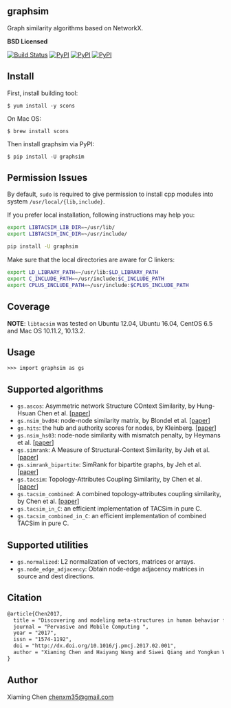 graphsim
--------

Graph similarity algorithms based on NetworkX.

**BSD Licensed** 

[![Build Status](https://travis-ci.org/caesar0301/graphsim.svg?branch=master)](https://travis-ci.org/caesar0301/graphsim)
[![PyPI](https://img.shields.io/pypi/l/graphsim.svg)](https://pypi.python.org/pypi/graphsim)
[![PyPI](https://img.shields.io/pypi/pyversions/graphsim.svg)](https://pypi.python.org/pypi/graphsim)
[![PyPI](https://img.shields.io/pypi/status/graphsim.svg)](https://pypi.python.org/pypi/graphsim)

Install
-------

First, install building tool:

    $ yum install -y scons

On Mac OS:

    $ brew install scons

Then install graphsim via PyPI:

    $ pip install -U graphsim
    

Permission Issues
------------------

By default, `sudo` is required to give permission to install cpp modules into system `/usr/local/{lib,include}`. 

If you prefer local installation, following instructions may help you:

```bash
export LIBTACSIM_LIB_DIR=~/usr/lib/
export LIBTACSIM_INC_DIR=~/usr/include/

pip install -U graphsim
```

Make sure that the local directories are aware for C linkers:

```bash
export LD_LIBRARY_PATH=~/usr/lib:$LD_LIBRARY_PATH
export C_INCLUDE_PATH=~/usr/include:$C_INCLUDE_PATH
export CPLUS_INCLUDE_PATH=~/usr/include:$CPLUS_INCLUDE_PATH
```


Coverage
---------

**NOTE**: `libtacsim` was tested on Ubuntu 12.04, Ubuntu 16.04, CentOS 6.5 and Mac OS 10.11.2, 10.13.2.


Usage
-----

    >>> import graphsim as gs


Supported algorithms
--------------------

* `gs.ascos`: Asymmetric network Structure COntext Similarity, by Hung-Hsuan Chen et al. [[paper](https://ieeexplore.ieee.org/document/6785743)]
* `gs.nsim_bvd04`: node-node similarity matrix, by Blondel et al. [[paper](https://dl.acm.org/citation.cfm?id=1035557)]
* `gs.hits`: the hub and authority scores for nodes, by Kleinberg. [[paper](https://dl.acm.org/citation.cfm?id=324140)]
* `gs.nsim_hs03`: node-node similarity with mismatch penalty, by Heymans et al. [[paper](https://www.ncbi.nlm.nih.gov/pubmed/12855450)]
* `gs.simrank`: A Measure of Structural-Context Similarity, by Jeh et al. [[paper](https://dl.acm.org/citation.cfm?id=775126)]
* `gs.simrank_bipartite`: SimRank for bipartite graphs, by Jeh et al. [[paper](https://dl.acm.org/citation.cfm?id=775126)]
* `gs.tacsim`: Topology-Attributes Coupling Similarity, by Chen et al. [[paper](http://dx.doi.org/10.1016/j.pmcj.2017.02.001)]
* `gs.tacsim_combined`: A combined topology-attributes coupling similarity, by Chen et al. [[paper](http://dx.doi.org/10.1016/j.pmcj.2017.02.001)]
* `gs.tacsim_in_C`: an efficient implementation of TACSim in pure C.
* `gs.tacsim_combined_in_C`: an efficient implementation of combined TACSim in pure C.


Supported utilities
-------------------

* `gs.normalized`: L2 normalization of vectors, matrices or arrays.
* `gs.node_edge_adjacency`: Obtain node-edge adjacency matrices in source and dest directions.

Citation
----------

```tex
@article{Chen2017,
  title = "Discovering and modeling meta-structures in human behavior from city-scale cellular data",
  journal = "Pervasive and Mobile Computing ",
  year = "2017",
  issn = "1574-1192",
  doi = "http://dx.doi.org/10.1016/j.pmcj.2017.02.001",
  author = "Xiaming Chen and Haiyang Wang and Siwei Qiang and Yongkun Wang and Yaohui Jin"
}
```

Author
------

Xiaming Chen <chenxm35@gmail.com>

